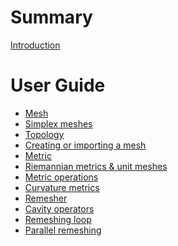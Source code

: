 # Summary

[Introduction](README.md)

# User Guide

- [Mesh](mesh.md)
 - [Simplex meshes]()
 - [Topology]()
 - [Creating or importing a mesh]()
- [Metric](metric.md)
 - [Riemannian metrics & unit meshes]()
 - [Metric operations]()
 - [Curvature metrics]()
- [Remesher](remesher.md)
 - [Cavity operators]()
 - [Remeshing loop]()
 - [Parallel remeshing]()

